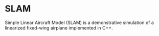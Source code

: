 # SLAM
Simple Linear Aircraft Model (SLAM) is a demonstrative simulation of a linearized fixed-wing airplane implemented in C++.
